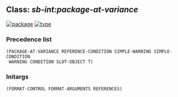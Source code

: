 ## Class: ***sb-int:package-at-variance***
[![package](https://img.shields.io/badge/Package-SB--INT-5f9ea0.svg?style=social&colorA=999999)](../) [![type](https://img.shields.io/badge/Type-Class-5f9ea0.svg?style=social&colorA=999999)](../#class) 
### Precedence list
```
(PACKAGE-AT-VARIANCE REFERENCE-CONDITION SIMPLE-WARNING SIMPLE-CONDITION
 WARNING CONDITION SLOT-OBJECT T)
```
### Initargs
```
(FORMAT-CONTROL FORMAT-ARGUMENTS REFERENCES)
```
